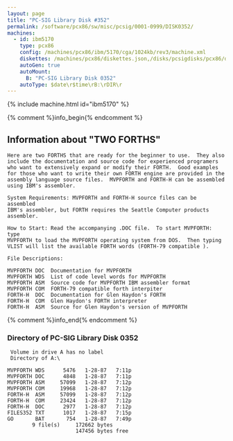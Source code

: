```yaml
---
layout: page
title: "PC-SIG Library Disk #352"
permalink: /software/pcx86/sw/misc/pcsig/0001-0999/DISK0352/
machines:
  - id: ibm5170
    type: pcx86
    config: /machines/pcx86/ibm/5170/cga/1024kb/rev3/machine.xml
    diskettes: /machines/pcx86/diskettes.json,/disks/pcsigdisks/pcx86/diskettes.json
    autoGen: true
    autoMount:
      B: "PC-SIG Library Disk 0352"
    autoType: $date\r$time\rB:\rDIR\r
---
```


{% include machine.html id="ibm5170" %}

{% comment %}info_begin{% endcomment %}

## Information about "TWO FORTHS"

    Here are two FORTHS that are ready for the beginner to use.  They also
    include the documentation and source code for experienced programers
    who want to extensively expand or modify their FORTH.  Good examples
    for those who want to write their own FORTH engine are provided in the
    assembly language source files.  MVPFORTH and FORTH-H can be assembled
    using IBM's assembler.
    
    System Requirements: MVPFORTH and FORTH-H source files can be assembled
    IBM's assembler, but FORTH requires the Seattle Computer products
    assembler.
    
    How to Start: Read the accompanying .DOC file.  To start MVPFORTH: type
    MVPFORTH to load the MVPFORTH operating system from DOS.  Then typing
    VLIST will list the available FORTH words (FORTH-79 compatible ).
    
    File Descriptions:
    
    MVPFORTH DOC  Documentation for MVPFORTH
    MVPFORTH WDS  List of code level words for MVPFORTH
    MVPFORTH ASM  Source code for MVPFORTH IBM assembler format
    MVPFORTH COM  FORTH-79 compatible forth interpiter
    FORTH-H  DOC  Documentation for Glen Haydon's FORTH
    FORTH-H  COM  Glen Haydon's FORTH interpreter
    FORTH-H  ASM  Source for Glen Haydon's version of MVPFORTH
{% comment %}info_end{% endcomment %}


### Directory of PC-SIG Library Disk 0352

     Volume in drive A has no label
     Directory of A:\

    MVPFORTH WDS      5476   1-28-87   7:11p
    MVPFORTH DOC      4848   1-28-87   7:11p
    MVPFORTH ASM     57099   1-28-87   7:12p
    MVPFORTH COM     19968   1-28-87   7:12p
    FORTH-H  ASM     57099   1-28-87   7:12p
    FORTH-H  COM     23424   1-28-87   7:12p
    FORTH-H  DOC      2977   1-28-87   7:12p
    FILES352 TXT      1017   1-28-87   7:15p
    GO       BAT       754   1-28-87   7:49p
            9 file(s)     172662 bytes
                          147456 bytes free
